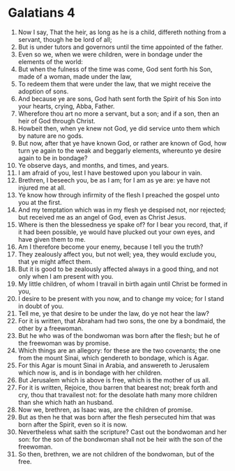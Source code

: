 ﻿# Galatians 4
1. Now I say, That the heir, as long as he is a child, differeth nothing from a servant, though he be lord of all; 
2. But is under tutors and governors until the time appointed of the father. 
3. Even so we, when we were children, were in bondage under the elements of the world: 
4. But when the fulness of the time was come, God sent forth his Son, made of a woman, made under the law, 
5. To redeem them that were under the law, that we might receive the adoption of sons. 
6. And because ye are sons, God hath sent forth the Spirit of his Son into your hearts, crying, Abba, Father. 
7. Wherefore thou art no more a servant, but a son; and if a son, then an heir of God through Christ. 
8. Howbeit then, when ye knew not God, ye did service unto them which by nature are no gods. 
9. But now, after that ye have known God, or rather are known of God, how turn ye again to the weak and beggarly elements, whereunto ye desire again to be in bondage? 
10. Ye observe days, and months, and times, and years. 
11. I am afraid of you, lest I have bestowed upon you labour in vain. 
12. Brethren, I beseech you, be as I am; for I am as ye are: ye have not injured me at all. 
13. Ye know how through infirmity of the flesh I preached the gospel unto you at the first. 
14. And my temptation which was in my flesh ye despised not, nor rejected; but received me as an angel of God, even as Christ Jesus. 
15. Where is then the blessedness ye spake of? for I bear you record, that, if it had been possible, ye would have plucked out your own eyes, and have given them to me. 
16. Am I therefore become your enemy, because I tell you the truth? 
17. They zealously affect you, but not well; yea, they would exclude you, that ye might affect them. 
18. But it is good to be zealously affected always in a good thing, and not only when I am present with you. 
19. My little children, of whom I travail in birth again until Christ be formed in you, 
20. I desire to be present with you now, and to change my voice; for I stand in doubt of you. 
21. Tell me, ye that desire to be under the law, do ye not hear the law? 
22. For it is written, that Abraham had two sons, the one by a bondmaid, the other by a freewoman. 
23. But he who was of the bondwoman was born after the flesh; but he of the freewoman was by promise. 
24. Which things are an allegory: for these are the two covenants; the one from the mount Sinai, which gendereth to bondage, which is Agar. 
25. For this Agar is mount Sinai in Arabia, and answereth to Jerusalem which now is, and is in bondage with her children. 
26. But Jerusalem which is above is free, which is the mother of us all. 
27. For it is written, Rejoice, thou barren that bearest not; break forth and cry, thou that travailest not: for the desolate hath many more children than she which hath an husband. 
28. Now we, brethren, as Isaac was, are the children of promise. 
29. But as then he that was born after the flesh persecuted him that was born after the Spirit, even so it is now. 
30. Nevertheless what saith the scripture? Cast out the bondwoman and her son: for the son of the bondwoman shall not be heir with the son of the freewoman. 
31. So then, brethren, we are not children of the bondwoman, but of the free. 
